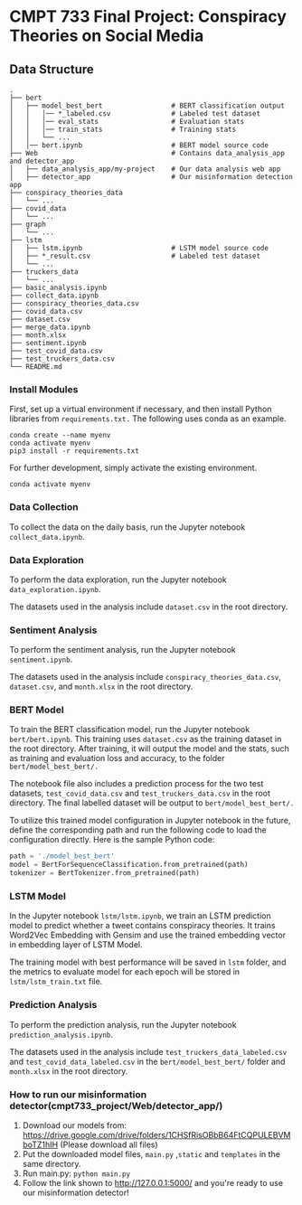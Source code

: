 # CMPT 733 Final Project: Conspiracy Theories on Social Media

## Data Structure

```
.
├── bert
│   ├── model_best_bert                 # BERT classification output
│   │   │── *_labeled.csv               # Labeled test dataset
│   │   │── eval_stats                  # Evaluation stats
│   │   │── train_stats                 # Training stats
│   │   └── ...
│   │── bert.ipynb                      # BERT model source code
├── Web                                 # Contains data_analysis_app and detector_app
│   ├── data_analysis_app/my-project    # Our data analysis web app
│   ├── detector_app                    # Our misinformation detection app   
├── conspiracy_theories_data
│   └── ...
├── covid_data
│   └── ...
├── graph
│   └── ...
├── lstm
│   ├── lstm.ipynb                      # LSTM model source code
│   ├── *_result.csv                    # Labeled test dataset
│   └── ...
├── truckers_data
│   └── ...
├── basic_analysis.ipynb
├── collect_data.ipynb
├── conspiracy_theories_data.csv
├── covid_data.csv
├── dataset.csv
├── merge_data.ipynb
├── month.xlsx
├── sentiment.ipynb
├── test_covid_data.csv
├── test_truckers_data.csv
└── README.md
```

### Install Modules

First, set up a virtual environment if necessary, and then install Python libraries from `requirements.txt.` The following uses conda as an example.
```
conda create --name myenv
conda activate myenv
pip3 install -r requirements.txt
```

For further development, simply activate the existing environment.
```
conda activate myenv
```



### Data Collection

To collect the data on the daily basis, run the Jupyter notebook `collect_data.ipynb`. 



### Data Exploration

To perform the data exploration, run the Jupyter notebook `data_exploration.ipynb`. 

The datasets used in the analysis include `dataset.csv` in the root directory.



### Sentiment Analysis

To perform the sentiment analysis, run the Jupyter notebook `sentiment.ipynb`. 

The datasets used in the analysis include `conspiracy_theories_data.csv`, `dataset.csv`, and `month.xlsx` in the root directory.



### BERT Model

To train the BERT classification model, run the Jupyter notebook `bert/bert.ipynb`. This training uses `dataset.csv` as the training dataset in the root directory. After training, it will output the model and the stats, such as training and evaluation loss and accuracy, to the folder `bert/model_best_bert/.` 

The notebook file also includes a prediction process for the two test datasets, `test_covid_data.csv` and `test_truckers_data.csv` in the root directory. The final labelled dataset will be output to `bert/model_best_bert/.`

To utilize this trained model configuration in Jupyter notebook in the future, define the corresponding path and run the following code to load the configuration directly. Here is the sample Python code:
```python
path = './model_best_bert'
model = BertForSequenceClassification.from_pretrained(path)
tokenizer = BertTokenizer.from_pretrained(path)
```


### LSTM Model

In the Jupyter notebook `lstm/lstm.ipynb`, we train an LSTM prediction model to predict whether a tweet contains conspiracy theories. It trains Word2Vec Embedding with Gensim and use the trained embedding vector in embedding layer of LSTM Model.

The training model with best performance will be saved in `lstm` folder, and the metrics to evaluate model for each epoch will be stored in `lstm/lstm_train.txt` file.



### Prediction Analysis

To perform the prediction analysis, run the Jupyter notebook `prediction_analysis.ipynb`. 

The datasets used in the analysis include `test_truckers_data_labeled.csv` and `test_covid_data_labeled.csv` in the `bert/model_best_bert/` folder and `month.xlsx` in the root directory.



### How to run our misinformation detector(cmpt733_project/Web/detector_app/)

1. Download our models from: https://drive.google.com/drive/folders/1CHSfRisOBbB64FtCQPULEBVMboTZ1hIH (Please download all files)
2. Put the downloaded model files, ```main.py``` ,```static``` and ```templates``` in the same directory.
3. Run main.py: ```python main.py```
4. Follow the link shown to http://127.0.0.1:5000/ and you're ready to use our misinformation detector!


